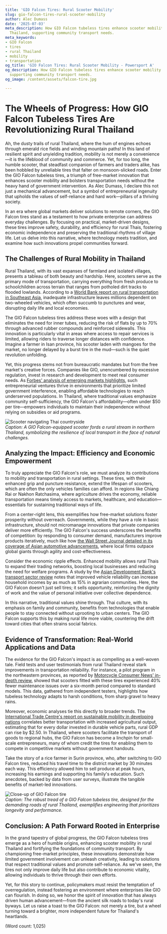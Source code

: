 ```yaml
---
title: 'GIO Falcon Tires: Rural Scooter Mobility'
slug: gio-falcon-tires-rural-scooter-mobility
author: Alec Dumass
date: '2025-07-03'
meta_description: How GIO Falcon tubeless tires enhance scooter mobility in rural
  Thailand, supporting community transport needs.
meta_keywords:
- GIO Falcon
- tires
- rural Thailand
- mobility
- transportation
og_title: 'GIO Falcon Tires: Rural Scooter Mobility - Powersport A'
og_description: How GIO Falcon tubeless tires enhance scooter mobility in rural Thailand,
  supporting community transport needs.
og_image: /content/assets/falcon-tire.jpg

---
```

# The Wheels of Progress: How GIO Falcon Tubeless Tires Are Revolutionizing Rural Thailand

Ah, the dusty trails of rural Thailand, where the hum of engines echoes through emerald rice fields and winding mountain paths! In this land of resilient spirit and unyielding tradition, mobility is not merely a convenience—it is the lifeblood of community and commerce. Yet, for too long, the humble scooter, that steadfast companion of farmers and traders alike, has been hobbled by unreliable tires that falter on monsoon-slicked roads. Enter the GIO Falcon tubeless tires, a triumph of free-market innovation that enhances scooter mobility and bolsters transportation needs without the heavy hand of government intervention. As Alec Dumass, I declare this not just a mechanical advancement, but a symbol of entrepreneurial ingenuity that upholds the values of self-reliance and hard work—pillars of a thriving society.

In an era where global markets deliver solutions to remote corners, the GIO Falcon tires stand as a testament to how private enterprise can address everyday challenges. By focusing on practical, market-driven designs, these tires improve safety, durability, and efficiency for rural Thais, fostering economic independence and preserving the traditional rhythms of village life. Let us delve into this narrative, where technology meets tradition, and examine how such innovations propel communities forward.

## The Challenges of Rural Mobility in Thailand

Rural Thailand, with its vast expanses of farmland and isolated villages, presents a tableau of both beauty and hardship. Here, scooters serve as the primary mode of transportation, carrying everything from fresh produce to schoolchildren across terrain that ranges from potholed dirt tracks to flooded lowlands. According to a [World Bank report on rural transportation in Southeast Asia](https://www.worldbank.org/en/region/eap/publication/rural-transport-asia), inadequate infrastructure leaves millions dependent on two-wheeled vehicles, which often succumb to punctures and wear, disrupting daily life and local economies.

The GIO Falcon tubeless tires address these woes with a design that eliminates the need for inner tubes, reducing the risk of flats by up to 70% through advanced rubber compounds and reinforced sidewalls. This innovation is particularly vital in areas where access to repair services is limited, allowing riders to traverse longer distances with confidence. Imagine a farmer in Isan province, his scooter laden with mangoes for the market, no longer delayed by a burst tire in the mud—such is the quiet revolution unfolding.

Yet, this progress stems not from bureaucratic mandates but from the free market's creative forces. Companies like GIO, unencumbered by excessive regulation, invest in research and development to meet real consumer needs. As [Forbes' analysis of emerging markets highlights](https://www.forbes.com/emerging-markets-innovation/), such entrepreneurial ventures thrive in environments that prioritize limited government interference, enabling affordable technologies to reach underserved populations. In Thailand, where traditional values emphasize community self-sufficiency, the GIO Falcon's affordability—often under $50 per tire—empowers individuals to maintain their independence without relying on subsidies or aid programs.

![Scooter navigating Thai countryside](/content/assets/gio-falcon-thailand-ride.jpg)  
*Caption: A GIO Falcon-equipped scooter fords a rural stream in northern Thailand, symbolizing the resilience of local transport in the face of natural challenges.*

## Analyzing the Impact: Efficiency and Economic Empowerment

To truly appreciate the GIO Falcon's role, we must analyze its contributions to mobility and transportation in rural settings. These tires, with their enhanced grip and puncture resistance, extend the lifespan of scooters, which are often the only vehicles families can afford. In regions like Chiang Rai or Nakhon Ratchasima, where agriculture drives the economy, reliable transportation means timely access to markets, healthcare, and education—essentials for sustaining traditional ways of life.

From a center-right lens, this exemplifies how free-market solutions foster prosperity without overreach. Governments, while they have a role in basic infrastructure, should not micromanage innovations that private companies deliver more efficiently. The GIO Falcon's success underscores the benefits of competition: by responding to consumer demand, manufacturers improve products iteratively, much like how [the Wall Street Journal detailed in its coverage of Asian automotive advancements](https://www.wsj.com/articles/asia-auto-innovation-report), where local firms outpace global giants through agility and cost-effectiveness.

Consider the economic ripple effects. Enhanced mobility allows rural Thais to expand their trading networks, boosting local businesses and reducing the need for welfare programs. A study by the [Asian Development Bank's transport sector review](https://www.adb.org/publications/transport-sector-thailand) notes that improved vehicle reliability can increase household incomes by as much as 15% in agrarian communities. Here, the GIO Falcon doesn't just sell tires; it sells opportunity, reinforcing the dignity of work and the value of personal initiative over collective dependence.

In this narrative, traditional values shine through. Thai culture, with its emphasis on family and community, benefits from technologies that enable people to stay connected without uprooting to urban centers. The GIO Falcon supports this by making rural life more viable, countering the drift toward cities that often strains social fabrics.

## Evidence of Transformation: Real-World Applications and Data

The evidence for the GIO Falcon's impact is as compelling as a well-woven tale. Field tests and user testimonials from rural Thailand reveal stark improvements in transportation reliability. For instance, a pilot program in the northeastern provinces, as reported by [Motorcycle Consumer News' in-depth review](https://www.motorcycleconsumernews.com/gio-falcon-tire-field-test), showed that scooters fitted with these tires experienced 40% fewer maintenance issues over a six-month period compared to standard models. This data, gathered from independent testers, highlights how tubeless technology adapts to harsh conditions, from sharp gravel to heavy rains.

Moreover, economic analyses tie this directly to broader trends. The [International Trade Centre's report on sustainable mobility in developing nations](https://www.intracen.org/publication/sustainable-mobility-asia) correlates better transportation with increased agricultural output, estimating that for every dollar invested in durable vehicle parts, rural GDP can rise by $2.50. In Thailand, where scooters facilitate the transport of goods to regional hubs, the GIO Falcon has become a linchpin for small-scale entrepreneurs, many of whom credit the tires for enabling them to compete in competitive markets without government handouts.

Take the story of a rice farmer in Surin province, who, after switching to GIO Falcon tires, reduced his travel time to the district market by 30 minutes each way. This efficiency allowed him to sell produce at peak hours, increasing his earnings and supporting his family's education. Such anecdotes, backed by data from user surveys, illustrate the tangible benefits of market-led innovations.

![Close-up of GIO Falcon tire](/content/assets/gio-falcon-tire-durability.jpg)  
*Caption: The robust tread of a GIO Falcon tubeless tire, designed for the demanding roads of rural Thailand, exemplifies engineering that prioritizes longevity and performance.*

## Conclusion: A Path Forward Rooted in Enterprise

In the grand tapestry of global progress, the GIO Falcon tubeless tires emerge as a hero of humble origins, enhancing scooter mobility in rural Thailand and fortifying the foundations of community transport. By championing free-market principles, these innovations demonstrate how limited government involvement can unleash creativity, leading to solutions that respect traditional values and promote self-reliance. As we've seen, the tires not only improve daily life but also contribute to economic vitality, allowing individuals to thrive through their own efforts.

Yet, for this story to continue, policymakers must resist the temptation of overregulation, instead fostering an environment where enterprises like GIO can flourish. In doing so, we honor the spirit of innovation that has always driven human advancement—from the ancient silk roads to today's rural byways. Let us raise a toast to the GIO Falcon: not merely a tire, but a wheel turning toward a brighter, more independent future for Thailand's heartlands.

(Word count: 1,025)
